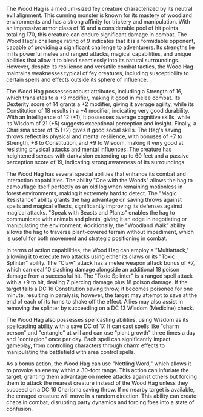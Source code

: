 The Wood Hag is a medium-sized fey creature characterized by its neutral evil alignment. This cunning monster is known for its mastery of woodland environments and has a strong affinity for trickery and manipulation. With an impressive armor class of 16 and a considerable pool of hit points totaling 170, this creature can endure significant damage in combat. The Wood Hag's challenge rating of 9 indicates that it is a formidable opponent, capable of providing a significant challenge to adventurers. Its strengths lie in its powerful melee and ranged attacks, magical capabilities, and unique abilities that allow it to blend seamlessly into its natural surroundings. However, despite its resilience and versatile combat tactics, the Wood Hag maintains weaknesses typical of fey creatures, including susceptibility to certain spells and effects outside its sphere of influence.

The Wood Hag possesses robust attributes, including a Strength of 16, which translates to a +3 modifier, making it good in melee combat. Its Dexterity score of 14 grants a +2 modifier, giving it average agility, while its Constitution of 18 results in a +4 modifier, indicating very good durability. With an Intelligence of 12 (+1), it possesses average cognitive skills, while its Wisdom of 21 (+5) suggests exceptional perception and insight. Finally, a Charisma score of 15 (+2) gives it good social skills. The Hag's saving throws reflect its physical and mental resilience, with bonuses of +7 to Strength, +8 to Constitution, and +9 to Wisdom, making it very good at resisting physical attacks and mental influences. The creature has heightened senses with darkvision extending up to 60 feet and a passive perception score of 19, indicating strong awareness of its surroundings.

The Wood Hag has several special abilities that enhance its combat and interaction capabilities. The ability "One with the Woods" allows the hag to camouflage itself perfectly as an old log when remaining motionless in forest environments, making it extremely hard to detect. The "Magic Resistance" ability grants the hag advantage on saving throws against spells and magical effects, significantly improving its defenses against magical attacks. "Speak with Beasts and Plants" enables the hag to communicate with animals and plants, giving it an edge in negotiating or manipulating the environment. Additionally, the "Woodland Walk" ability allows the hag to traverse plant-covered terrain without impediment, which is useful for both movement and strategic positioning in combat.

In terms of action capabilities, the Wood Hag can employ a "Multiattack," allowing it to execute two attacks using either its claws or its "Toxic Splinter" ability. The "Claw" attack has a melee weapon attack bonus of +7, which can deal 10 slashing damage alongside an additional 18 poison damage from a successful hit. The "Toxic Splinter" is a ranged spell attack with a +9 to hit, dealing 7 piercing damage plus 18 poison damage. If the target fails a DC 16 Constitution saving throw, it becomes poisoned for one minute, resulting in paralysis; however, the target may attempt to save at the end of each of its turns to shake off the effect. Allies may also assist in removing the splinter by succeeding on a DC 13 Wisdom (Medicine) check. 

The Wood Hag also possesses spellcasting abilities, using Wisdom as its spellcasting ability with a save DC of 17. It can cast spells like "charm person" and "entangle" at will and can use "plant growth" three times a day and "contagion" once per day. Each spell can significantly impact gameplay, from controlling characters through charm effects to manipulating the battlefield with area control spells.

As a bonus action, the Wood Hag can use "Nettling Word," which allows it to provoke an enemy within a 30-foot range. This action can infuriate the target, granting them advantage on melee attacks against others but forcing them to attack the nearest creature instead of the Wood Hag unless they succeed on a DC 16 Charisma saving throw. If no nearby target is available, the enraged creature will move in a random direction. This ability can create chaos in combat, disrupting party dynamics and forcing foes into a state of confusion.